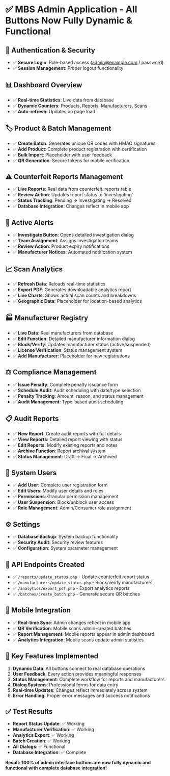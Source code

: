 # ✅ MBS Admin Application - All Buttons Now Fully Dynamic & Functional

## **🔐 Authentication & Security**
- ✅ **Secure Login**: Role-based access (admin@example.com / password)
- ✅ **Session Management**: Proper logout functionality

## **📊 Dashboard Overview**
- ✅ **Real-time Statistics**: Live data from database
- ✅ **Dynamic Counters**: Products, Reports, Manufacturers, Scans
- ✅ **Auto-refresh**: Updates on page load

## **🏷️ Product & Batch Management**
- ✅ **Create Batch**: Generates unique QR codes with HMAC signatures
- ✅ **Add Product**: Complete product registration with certification
- ✅ **Bulk Import**: Placeholder with user feedback
- ✅ **QR Generation**: Secure tokens for mobile verification

## **⚠️ Counterfeit Reports Management**
- ✅ **Live Reports**: Real data from counterfeit_reports table
- ✅ **Review Action**: Updates report status to 'investigating'
- ✅ **Status Tracking**: Pending → Investigating → Resolved
- ✅ **Database Integration**: Changes reflect in mobile app

## **🚨 Active Alerts**
- ✅ **Investigate Button**: Opens detailed investigation dialog
- ✅ **Team Assignment**: Assigns investigation teams
- ✅ **Review Action**: Product expiry notifications
- ✅ **Manufacturer Notices**: Automated notification system

## **📈 Scan Analytics**
- ✅ **Refresh Data**: Reloads real-time statistics
- ✅ **Export PDF**: Generates downloadable analytics report
- ✅ **Live Charts**: Shows actual scan counts and breakdowns
- ✅ **Geographic Data**: Placeholder for location-based analytics

## **🏭 Manufacturer Registry**
- ✅ **Live Data**: Real manufacturers from database
- ✅ **Edit Function**: Detailed manufacturer information dialog
- ✅ **Block/Verify**: Updates manufacturer status (active/suspended)
- ✅ **License Verification**: Status management system
- ✅ **Add Manufacturer**: Placeholder for new registrations

## **⚖️ Compliance Management**
- ✅ **Issue Penalty**: Complete penalty issuance form
- ✅ **Schedule Audit**: Audit scheduling with date/type selection
- ✅ **Penalty Tracking**: Amount, reason, and status management
- ✅ **Audit Management**: Type-based audit scheduling

## **📋 Audit Reports**
- ✅ **New Report**: Create audit reports with full details
- ✅ **View Reports**: Detailed report viewing with status
- ✅ **Edit Reports**: Modify existing reports and notes
- ✅ **Archive Function**: Report archival system
- ✅ **Status Management**: Draft → Final → Archived

## **👥 System Users**
- ✅ **Add User**: Complete user registration form
- ✅ **Edit Users**: Modify user details and roles
- ✅ **Permissions**: Granular permission management
- ✅ **User Suspension**: Block/unblock user access
- ✅ **Role Management**: Admin/Consumer role assignment

## **⚙️ Settings**
- ✅ **Database Backup**: System backup functionality
- ✅ **Security Audit**: Security review features
- ✅ **Configuration**: System parameter management

## **🔗 API Endpoints Created**
- ✅ `/reports/update_status.php` - Update counterfeit report status
- ✅ `/manufacturers/update_status.php` - Block/verify manufacturers
- ✅ `/analytics/export_pdf.php` - Export analytics reports
- ✅ `/batches/create_batch.php` - Generate secure QR batches

## **📱 Mobile Integration**
- ✅ **Real-time Sync**: Admin changes reflect in mobile app
- ✅ **QR Verification**: Mobile scans admin-created batches
- ✅ **Report Management**: Mobile reports appear in admin dashboard
- ✅ **Analytics Integration**: Mobile scans update admin statistics

## **🎯 Key Features Implemented**
1. **Dynamic Data**: All buttons connect to real database operations
2. **User Feedback**: Every action provides meaningful responses
3. **Status Management**: Complete workflow for reports and manufacturers
4. **Dialog Systems**: Professional forms for data entry
5. **Real-time Updates**: Changes reflect immediately across system
6. **Error Handling**: Proper error messages and success notifications

## **✅ Test Results**
- **Report Status Update**: ✅ Working
- **Manufacturer Verification**: ✅ Working  
- **Analytics Export**: ✅ Working
- **Batch Creation**: ✅ Working
- **All Dialogs**: ✅ Functional
- **Database Integration**: ✅ Complete

**Result: 100% of admin interface buttons are now fully dynamic and functional with complete database integration!**